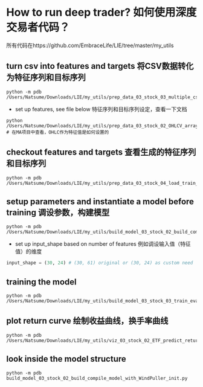 # How to run deep trader? 如何使用深度交易者代码？

所有代码在https://github.com/EmbraceLife/LIE/tree/master/my_utils

## turn csv into features and targets 将CSV数据转化为特征序列和目标序列
```
python -m pdb /Users/Natsume/Downloads/LIE/my_utils/prep_data_03_stock_03_multiple_csv_2_features_targets_arrays_saved.py
```
- set up features, see file below 特征序列和目标序列设定，查看一下文档
```
python /Users/Natsume/Downloads/LIE/my_utils/prep_data_03_stock_02_OHLCV_arrays_2_features_targets_arrays.py # 在MA项目中查看，OHLC作为特征值是如何设置的
```

## checkout features and targets 查看生成的特征序列和目标序列
```
python -m pdb /Users/Natsume/Downloads/LIE/my_utils/prep_data_03_stock_04_load_train_valid_test_features_targets_arrays_from_files_for_train.py
```

## setup parameters and instantiate a model before training 调设参数，构建模型
```
python -m pdb /Users/Natsume/Downloads/LIE/my_utils/build_model_03_stock_02_build_compile_model_with_WindPuller_init.py
```
- set up input_shape based on number of features 例如调设输入值（特征值）的维度

```python
input_shape = (30, 24) # (30, 61) original or (30, 24) as custom need
```

## training the model

```
python -m pdb /Users/Natsume/Downloads/LIE/my_utils/build_model_03_stock_03_train_evaluate_save_best_model_in_training.py
```

## plot return curve 绘制收益曲线，换手率曲线
```
python -m pdb /Users/Natsume/Downloads/LIE/my_utils/viz_03_stock_02_ETF_predict_return_plots.py
```

## look inside the model structure
```
python -m pdb build_model_03_stock_02_build_compile_model_with_WindPuller_init.py
```
